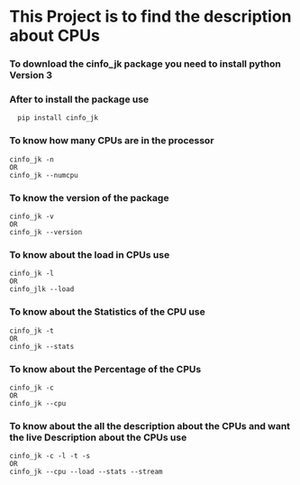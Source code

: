 # This Project is to find the description about CPUs

### To download the cinfo_jk package you need to install python Version 3

### After to install the package use 
```
  pip install cinfo_jk
```
### To know how many CPUs are in the processor 
```
cinfo_jk -n
OR
cinfo_jk --numcpu
```

### To know the version of the package 
```
cinfo_jk -v
OR
cinfo_jk --version
```

### To know about the load in CPUs use
```
cinfo_jk -l
OR
cinfo_jlk --load
```

### To know about the Statistics of the CPU use
```
cinfo_jk -t
OR
cinfo_jk --stats
```

### To know about the Percentage of the CPUs
```
cinfo_jk -c
OR
cinfo_jk --cpu
```

### To know about the all the description about the CPUs and want the live Description about the CPUs use
```
cinfo_jk -c -l -t -s
OR
cinfo_jk --cpu --load --stats --stream
```
